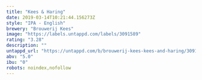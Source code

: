 ```yaml
---
title: "Kees & Haring"
date: 2019-03-14T10:21:44.156273Z
style: "IPA - English"
brewery: "Brouwerij Kees"
image: "https://labels.untappd.com/labels/3091589"
rating: "3.28"
description: ""
untappd_url: "https://untappd.com/b/brouwerij-kees-kees-and-haring/3091589"
abv: "5.0"
ibu: "0"
robots: noindex,nofollow
---
```

